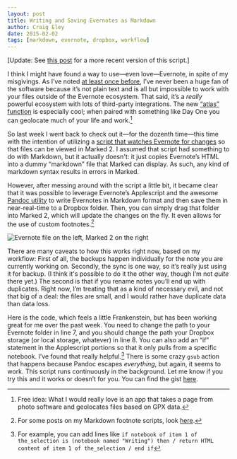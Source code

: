 ```yaml
---  
layout: post 
title: Writing and Saving Evernotes as Markdown
author: Craig Eley 
date: 2015-02-02
tags: [markdown, evernote, dropbox, workflow]
---
```


[Update: See [this post](http://craigeley.com/02-03-2015/evernote-markdown-update/) for a more recent version of this script.]

I think I might have found a way to use—even love—Evernote, in spite of my misgivings. As I’ve noted [at least once before](http://craigeley.com/12-08-2014/getting-together/), I’ve never been a huge fan of the software because it’s not plain text and is all but impossible to work with your files outside of the Evernote ecosystem. That said, it’s a *really* powerful ecosystem with lots of third-party integrations. The new [“atlas” function](https://www.mapbox.com/blog/evernote-geocoding-custom-maps/) is especially cool; when paired with something like Day One you can geolocate much of your life and work.[^15211038]
  
So last week I went back to check out it—for the dozenth time—this time with the intention of utilizing a [script that watches Evernote for changes](https://github.com/regedor/everwatch/blob/master/everwatch.rb) so that files can be viewed in Marked 2. I assumed that script had something to do with Markdown, but it actually doesn't: it just copies Evernote’s HTML into a dummy “markdown” file that Marked can display. As such, any kind of markdown syntax results in errors in Marked.
  
However, after messing around with the script a little bit, it became clear that it was possible to leverage Evernote’s Applescript and the awesome [Pandoc utility](http://johnmacfarlane.net/pandoc/) to write Evernotes in Markdown format and then save them in near-real-time to a Dropbox folder. Then, you can simply drag that folder into Marked 2, which will update the changes on the fly. It even allows for the use of custom footnotes.[^151282052]
  
![Evernote file on the left, Marked 2 on the right](http://d.pr/i/l42z+)
  
There are many caveats to how this works right now, based on my workflow: First of all, the backups happen individually for the note you are currently working on. Secondly, the sync is one way, so it’s really just using it for backup. (I think it's possible to do it the other way, though I’m not *quite* there yet.) The second is that if you rename notes you’ll end up with duplicates. Right now, I’m treating that as a kind of necessary evil, and not that big of a deal: the files are small, and I would rather have duplicate data than data loss.
  
Here is the code, which feels a little Frankenstein, but has been working great for me over the past week. You need to change the path to your Evernote folder in line 7, and you should change the path your Dropbox storage (or local storage, whatever) in line 8. You can also add an “if” statement in the Applescript portions so that it only pulls from a specific notebook. I’ve found that really helpful.[^15211223] There is some crazy `gsub` action that happens because Pandoc escapes *everything*, but again, it seems to work. This script runs continuously in the background. Let me know if you try this and it works or doesn’t for you. You can find the gist [here](https://gist.github.com/craigeley/8d3fe0e5430e6b1233fc).
  
<script src="https://gist.github.com/craigeley/8d3fe0e5430e6b1233fc.js"></script>
  
[^15211038]: Free idea: What I would really love is an app that takes a page from photo software and geolocates files based on GPX data.
  
[^151282052]: For some posts on my Markdown footnote scripts, look [here](http://craigeley.com/tagged/markdown/).
  
[^15211223]: For example, you can add lines like `if notebook of item 1 of the_selection is (notebook named "Writing") then / return HTML content of item 1 of the_selection / end if`
